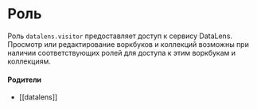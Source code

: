 # Роль

Роль `datalens.visitor` предоставляет доступ к сервису DataLens. Просмотр или редактирование воркбуков и коллекций возможны при наличии соответствующих ролей для доступа к этим воркбукам и коллекциям.


#### Родители

- [[datalens]]
